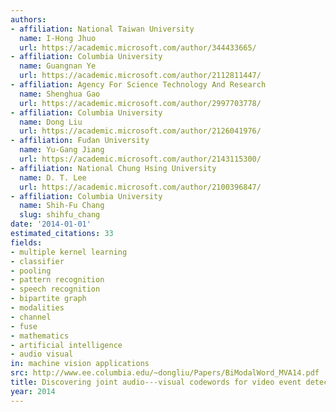 ```yaml
---
authors:
- affiliation: National Taiwan University
  name: I-Hong Jhuo
  url: https://academic.microsoft.com/author/344433665/
- affiliation: Columbia University
  name: Guangnan Ye
  url: https://academic.microsoft.com/author/2112811447/
- affiliation: Agency For Science Technology And Research
  name: Shenghua Gao
  url: https://academic.microsoft.com/author/2997703778/
- affiliation: Columbia University
  name: Dong Liu
  url: https://academic.microsoft.com/author/2126041976/
- affiliation: Fudan University
  name: Yu-Gang Jiang
  url: https://academic.microsoft.com/author/2143115300/
- affiliation: National Chung Hsing University
  name: D. T. Lee
  url: https://academic.microsoft.com/author/2100396847/
- affiliation: Columbia University
  name: Shih-Fu Chang
  slug: shihfu_chang
date: '2014-01-01'
estimated_citations: 33
fields:
- multiple kernel learning
- classifier
- pooling
- pattern recognition
- speech recognition
- bipartite graph
- modalities
- channel
- fuse
- mathematics
- artificial intelligence
- audio visual
in: machine vision applications
src: http://www.ee.columbia.edu/~dongliu/Papers/BiModalWord_MVA14.pdf
title: Discovering joint audio---visual codewords for video event detection
year: 2014
---
```

